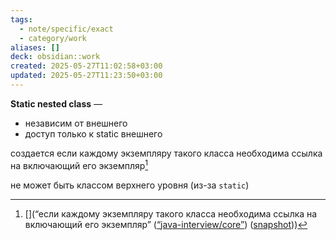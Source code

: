 ```yaml
---
tags:
  - note/specific/exact
  - category/work
aliases: []
deck: obsidian::work
created: 2025-05-27T11:02:58+03:00
updated: 2025-05-27T11:23:50+03:00
---
```


**Static nested class**
—
- независим от внешнего
- доступ только к static внешнего

создается если каждому экземпляру такого класса необходима ссылка на включающий его экземпляр[^1]

не может быть классом верхнего уровня (из-за `static`)

[^1]: [](“если каждому экземпляру такого класса необходима ссылка на включающий его экземпляр” ([“java-interview/core”](zotero://select/library/items/T3X9ZD57)) ([snapshot](zotero://open-pdf/library/items/2GAN5TQF?sel=p%3Anth-child(147)&annotation=JYXCD5VL)))
